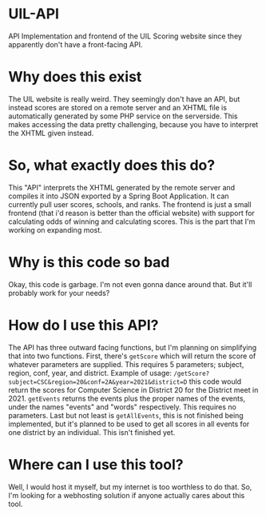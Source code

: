 # UIL-API
API Implementation and frontend of the UIL Scoring website since they apparently don't have a front-facing API.
# Why does this exist
The UIL website is really weird. They seemingly don't have an API, but instead scores are stored on a remote server and an XHTML file is automatically generated by some PHP service on the serverside. This makes accessing the data pretty challenging, because you have to interpret the XHTML given instead.
# So, what exactly does this do?
This "API" interprets the XHTML generated by the remote server and compiles it into JSON exported by a Spring Boot Application. It can currently pull user scores, schools, and ranks. The frontend is just a small frontend (that i'd reason is better than the official website) with support for calculating odds of winning and calculating scores. This is the part that I'm working on expanding most.
# Why is this code so bad
Okay, this code is garbage. I'm not even gonna dance around that. But it'll probably work for your needs?
# How do I use this API?
The API has three outward facing functions, but I'm planning on simplifying that into two functions.
First, there's `getScore` which will return the score of whatever parameters are supplied. This requires 5 parameters; subject, region, conf, year, and district. Example of usage: `/getScore?subject=CSC&region=20&conf=2A&year=2021&district=D` this code would return the scores for Computer Science in District 20 for the District meet in 2021.
`getEvents` returns the events plus the proper names of the events, under the names "events" and "words" respectively. This requires no parameters.
Last but not least is `getAllEvents`, this is not finished being implemented, but it's planned to be used to get all scores in all events for one district by an individual. This isn't finished yet.
# Where can I use this tool?
Well, I would host it myself, but my internet is too worthless to do that. So, I'm looking for a webhosting solution if anyone actually cares about this tool.
